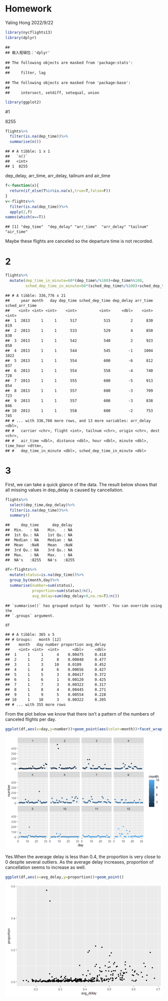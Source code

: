 Homework
================
Yaling Hong
2022/9/22

``` r
library(nycflights13)
library(dplyr)
```

    ## 
    ## 载入程辑包：'dplyr'

    ## The following objects are masked from 'package:stats':
    ## 
    ##     filter, lag

    ## The following objects are masked from 'package:base':
    ## 
    ##     intersect, setdiff, setequal, union

``` r
library(ggplot2)
```

\#1

8255

``` r
flights%>%
  filter(is.na(dep_time))%>%
  summarise(n())
```

    ## # A tibble: 1 x 1
    ##   `n()`
    ##   <int>
    ## 1  8255

dep_delay, arr_time, arr_delay, tailnum and air_time

``` r
f<-function(x){
  return(if_else(T%in%is.na(x),true=T,false=F))
}
v<-flights%>%
  filter(is.na(dep_time))%>%
  apply(2,f)
names(which(v==T))
```

    ## [1] "dep_time"  "dep_delay" "arr_time"  "arr_delay" "tailnum"   "air_time"

Maybe these flights are canceled so the departure time is not recorded.

# 2

``` r
flights%>%
  mutate(dep_time_in_minute=60*(dep_time%/%100)+dep_time%%100,
         sched_dep_time_in_minute=60*(sched_dep_time%/%100)+sched_dep_time%%100)
```

    ## # A tibble: 336,776 x 21
    ##     year month   day dep_time sched_dep_time dep_delay arr_time sched_arr_time
    ##    <int> <int> <int>    <int>          <int>     <dbl>    <int>          <int>
    ##  1  2013     1     1      517            515         2      830            819
    ##  2  2013     1     1      533            529         4      850            830
    ##  3  2013     1     1      542            540         2      923            850
    ##  4  2013     1     1      544            545        -1     1004           1022
    ##  5  2013     1     1      554            600        -6      812            837
    ##  6  2013     1     1      554            558        -4      740            728
    ##  7  2013     1     1      555            600        -5      913            854
    ##  8  2013     1     1      557            600        -3      709            723
    ##  9  2013     1     1      557            600        -3      838            846
    ## 10  2013     1     1      558            600        -2      753            745
    ## # ... with 336,766 more rows, and 13 more variables: arr_delay <dbl>,
    ## #   carrier <chr>, flight <int>, tailnum <chr>, origin <chr>, dest <chr>,
    ## #   air_time <dbl>, distance <dbl>, hour <dbl>, minute <dbl>, time_hour <dttm>,
    ## #   dep_time_in_minute <dbl>, sched_dep_time_in_minute <dbl>

# 3

First, we can take a quick glance of the data. The result below shows
that all missing values in dep_delay is caused by cancellation.

``` r
flights%>%
  select(dep_time,dep_delay)%>%
  filter(is.na(dep_time))%>%
  summary()
```

    ##     dep_time      dep_delay   
    ##  Min.   : NA    Min.   : NA   
    ##  1st Qu.: NA    1st Qu.: NA   
    ##  Median : NA    Median : NA   
    ##  Mean   :NaN    Mean   :NaN   
    ##  3rd Qu.: NA    3rd Qu.: NA   
    ##  Max.   : NA    Max.   : NA   
    ##  NA's   :8255   NA's   :8255

``` r
df<-flights%>%
  mutate(status=is.na(dep_time))%>%
  group_by(month,day)%>%
  summarise(number=sum(status),
            proportion=sum(status)/n(),
            avg_delay=sum(dep_delay>0,na.rm=T)/n())
```

    ## `summarise()` has grouped output by 'month'. You can override using the
    ## `.groups` argument.

``` r
df  
```

    ## # A tibble: 365 x 5
    ## # Groups:   month [12]
    ##    month   day number proportion avg_delay
    ##    <int> <int>  <int>      <dbl>     <dbl>
    ##  1     1     1      4    0.00475     0.418
    ##  2     1     2      8    0.00848     0.477
    ##  3     1     3     10    0.0109      0.452
    ##  4     1     4      6    0.00656     0.427
    ##  5     1     5      3    0.00417     0.372
    ##  6     1     6      1    0.00120     0.425
    ##  7     1     7      3    0.00322     0.317
    ##  8     1     8      4    0.00445     0.271
    ##  9     1     9      5    0.00554     0.228
    ## 10     1    10      3    0.00322     0.205
    ## # ... with 355 more rows

From the plot below we know that there isn’t a pattern of the numbers of
canceled flights per day.

``` r
ggplot(df,aes(x=day,y=number))+geom_point(aes(color=month))+facet_wrap(~month)
```

![](Homework_files/figure-gfm/unnamed-chunk-7-1.png)<!-- -->

Yes.When the average delay is less than 0.4, the proportion is very
close to 0 despite several outliers. As the average delay increases,
proportion of cancellation seems to increase as well.

``` r
ggplot(df,aes(x=avg_delay,y=proportion))+geom_point()
```

![](Homework_files/figure-gfm/unnamed-chunk-8-1.png)<!-- -->
